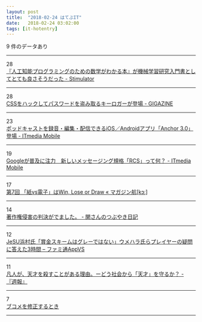 ```yaml
---
layout: post
title:  "2018-02-24 はてぶIT"
date:   2018-02-24 03:02:00
tags: [it-hotentry]
---
```

9 件のデータあり

<hr><div class="row">
<div class="col-1"><span class="badge badge-pill badge-success h2">28</span></div>
<div class="col-11"><a href='http://vaaaaaanquish.hatenablog.com/entry/2018/02/23/210121' target='_blank'>『人工知能プログラミングのための数学がわかる本』が機械学習研究入門書としてとても良さそうだった - Stimulator</a></div>
</div>
<hr>
<div class="row">
<div class="col-1"><span class="badge badge-pill badge-success h2">28</span></div>
<div class="col-11"><a href='https://gigazine.net/news/20180223-css-keylogger/' target='_blank'>CSSをハックしてパスワードを盗み取るキーロガーが登場 - GIGAZINE</a></div>
</div>
<hr>
<div class="row">
<div class="col-1"><span class="badge badge-pill badge-success h2">23</span></div>
<div class="col-11"><a href='http://www.itmedia.co.jp/mobile/articles/1802/23/news076.html' target='_blank'>ポッドキャストを録音・編集・配信できるiOS／Androidアプリ「Anchor 3.0」登場 - ITmedia Mobile</a></div>
</div>
<hr>
<div class="row">
<div class="col-1"><span class="badge badge-pill badge-success h2">19</span></div>
<div class="col-11"><a href='http://www.itmedia.co.jp/mobile/articles/1802/23/news122.html' target='_blank'>Googleが普及に注力　新しいメッセージング規格「RCS」って何？ - ITmedia Mobile</a></div>
</div>
<hr>
<div class="row">
<div class="col-1"><span class="badge badge-pill badge-success h2">17</span></div>
<div class="col-11"><a href='https://magazine-k.jp/2018/02/23/neo-manga-industry-07/' target='_blank'>第7回 「紙vs電子」はWin, Lose or Draw « マガジン航[kɔː]</a></div>
</div>
<hr>
<div class="row">
<div class="col-1"><span class="badge badge-pill badge-success h2">14</span></div>
<div class="col-11"><a href='http://raw18.blog.fc2.com/blog-entry-29.html' target='_blank'>著作権侵害の判決がでました。 - 関さんのつぶやき日記</a></div>
</div>
<hr>
<div class="row">
<div class="col-1"><span class="badge badge-pill badge-success h2">12</span></div>
<div class="col-11"><a href='https://appvs.famitsu.com/20180223_1950/' target='_blank'>JeSU浜村氏「賞金スキームはグレーではない」ウメハラ氏らプレイヤーの疑問に答えた3時間 – ファミ通AppVS</a></div>
</div>
<hr>
<div class="row">
<div class="col-1"><span class="badge badge-pill badge-success h2">11</span></div>
<div class="col-11"><a href='http://yuiga-k.hatenablog.com/entry/2018/02/23/113000' target='_blank'>凡人が、天才を殺すことがある理由。ーどう社会から「天才」を守るか？ - 『週報』</a></div>
</div>
<hr>
<div class="row">
<div class="col-1"><span class="badge badge-pill badge-success h2">7</span></div>
<div class="col-11"><a href='https://anond.hatelabo.jp/20180223191545' target='_blank'>ブコメを修正するとき</a></div>
</div>
<hr>
